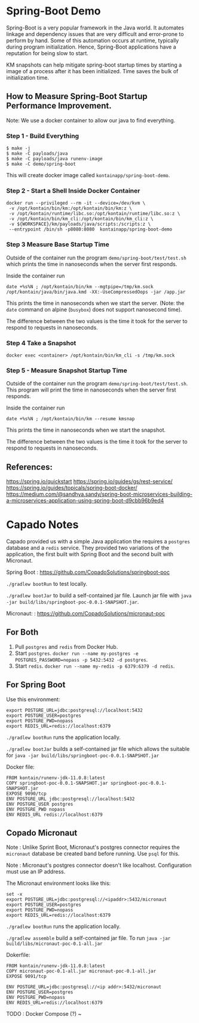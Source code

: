 # Spring-Boot Demo

Spring-Boot is a very popular framework in the Java world. It automates linkage and
dependency issues that are very difficult and error-prone to perform by hand.
Some of this automation occurs at runtime, typically during program initialization.
Hence, Spring-Boot applications have a reputation for being slow to start.

KM snapshots can help mitigate spring-boot startup times by starting a image of a process after it has been initialized. Time saves the bulk of initialization time.

## How to Measure Spring-Boot Startup Performance Improvement.
Note: We use a docker container to allow our java to find everything.

### Step 1 - Build Everything
```
$ make -j
$ make -C payloads/java
$ make -C payloads/java runenv-image
$ make -C demo/spring-boot
```
This will create docker image called `kontainapp/spring-boot-demo`.

### Step 2 - Start a Shell Inside Docker Container
```
docker run --privileged --rm -it --device=/dev/kvm \
 -v /opt/kontain/bin/km:/opt/kontain/bin/km:z \
 -v /opt/kontain/runtime/libc.so:/opt/kontain/runtime/libc.so:z \
 -v /opt/kontain/bin/km_cli:/opt/kontain/bin/km_cli:z \
 -v ${WORKSPACE}/km/payloads/java/scripts:/scripts:z \
 --entrypoint /bin/sh -p8080:8080  kontainapp/spring-boot-demo
```

### Step 3 Measure Base Startup Time
Outside of the container run the program `demo/spring-boot/test/test.sh` which prints the time in nanoseconds when the server first responds.

Inside the container run
```
date +%s%N ; /opt/kontain/bin/km --mgtpipe=/tmp/km.sock /opt/kontain/java/bin/java.kmd -XX:-UseCompressedOops -jar /app.jar
```
This prints the time in nanoseconds when we start the server. (Note: the `date` command on alpine (`busybox`) does not support nanosecond time).

The difference between the two values is the time it took for the server to respond to requests in nanoseconds.

### Step 4 Take a Snapshot

```
docker exec <container> /opt/kontain/bin/km_cli -s /tmp/km.sock
```

### Step 5 - Measure Snapshot Startup Time

Outside of the container run the program `demo/spring-boot/test/test.sh`.
This program will print the time in nanoseconds when the server first responds.

Inside the container run
```
date +%s%N ; /opt/kontain/bin/km --resume kmsnap
```
This prints the time in nanoseconds when we start the snapshot.

The difference between the two values is the time it took for the server to
respond to requests in nanoseconds.

## References:
https://spring.io/quickstart
https://spring.io/guides/gs/rest-service/
https://spring.io/guides/topicals/spring-boot-docker/
https://medium.com/@sandhya.sandy/spring-boot-microservices-building-a-microservices-application-using-spring-boot-d9cbb96b9ed4

# Capado Notes
  
Capado provided us with a simple Java application the requires a `postgres` database and a `redis`
service. They provided two variations of the application, the first built with Spring Boot and the
second built with Micronaut.

Spring Boot
: https://github.com/CopadoSolutions/springboot-poc

`./gradlew bootRun` to test locally.

`./gradlew bootJar` to build a self-contained jar file.
Launch jar file with `java -jar build/libs/springboot-poc-0.0.1-SNAPSHOT.jar`.

Micronaut:
: https://github.com/CopadoSolutions/micronaut-poc

## For Both
1. Pull `postgres` and `redis` from Docker Hub.
2. Start `postgres`. `docker run --name my-postgres -e POSTGRES_PASSWORD=nopass -p 5432:5432 -d postgres`.
3. Start `redis`. `docker run --name my-redis -p 6379:6379 -d redis`.

## For Spring Boot
Use this environment:
```
export POSTGRE_URL=jdbc:postgresql://localhost:5432
export POSTGRE_USER=postgres
export POSTGRE_PWD=nopass
export REDIS_URL=redis://localhost:6379

```

`./gradlew bootRun` runs the application locally.

`./gradlew bootJar` builds a self-contained jar file which allows the suitable
for `java -jar build/libs/springboot-poc-0.0.1-SNAPSHOT.jar`

Docker file:
```
FROM kontain/runenv-jdk-11.0.8:latest
COPY springboot-poc-0.0.1-SNAPSHOT.jar springboot-poc-0.0.1-SNAPSHOT.jar
EXPOSE 9090/tcp
ENV POSTGRE_URL jdbc:postgresql://localhost:5432
ENV POSTGRE_USER postgres
ENV POSTGRE_PWD nopass
ENV REDIS_URL redis://localhost:6379
```

## Copado Micronaut

Note
: Unlike Sprint Boot, Micronaut's postgres connector requires the `micronaut`
database be created band before running. Use `psql` for this.

Note
: Micronaut's postgres connector doesn't like localhost. Configuration must
use an IP address.

The Micronaut environment looks like this:
```
set -x
export POSTGRE_URL=jdbc:postgresql://<ipaddr>:5432/micronaut
export POSTGRE_USER=postgres
export POSTGRE_PWD=nopass
export REDIS_URL=redis://localhost:6379
```

`./gradlew bootRun` runs the application locally.

`./gradlew assemble` build a self-contained jar file.
To run `java -jar build/libs/micronaut-poc-0.1-all.jar`

Dokerfile:
```
FROM kontain/runenv-jdk-11.0.8:latest
COPY micronaut-poc-0.1-all.jar micronaut-poc-0.1-all.jar 
EXPOSE 9091/tcp

ENV POSTGRE_URL=jdbc:postgresql://<ip addr>:5432/micronaut
ENV POSTGRE_USER=postgres
ENV POSTGRE_PWD=nopass
ENV REDIS_URL=redis://localhost:6379
```

TODO
: Docker Compose (?)
~                                                                                                  
